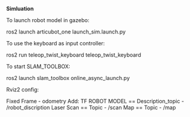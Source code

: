 **Simluation** 

To launch robot model in gazebo:

ros2 launch articubot_one launch_sim.launch.py 

To use the keyboard as input controller:

ros2 run teleop_twist_keyboard teleop_twist_keyboard

To start SLAM_TOOLBOX:

ros2 launch slam_toolbox online_async_launch.py 

Rviz2 config:

Fixed Frame - odometry
Add: 
  TF
  ROBOT MODEL == Description_topic - /robot_discription
  Laser Scan == Topic - /scan
  Map == Topic - /map
